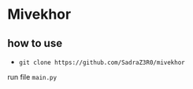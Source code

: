 Mivekhor
========


how to use
----------


- ``git clone https://github.com/SadraZ3R0/mivekhor``

run file ``main.py``